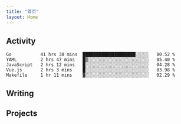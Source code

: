 ```yaml
---
title: "首页"
layout: Home
---
```


## Activity
<!--START_SECTION:waka-->
```text
Go           41 hrs 38 mins  ████████████████████░░░░░   80.52 % 
YAML         2 hrs 47 mins   █▒░░░░░░░░░░░░░░░░░░░░░░░   05.40 % 
JavaScript   2 hrs 12 mins   █░░░░░░░░░░░░░░░░░░░░░░░░   04.28 % 
Vue.js       2 hrs 3 mins    █░░░░░░░░░░░░░░░░░░░░░░░░   03.98 % 
Makefile     1 hr 11 mins    ▓░░░░░░░░░░░░░░░░░░░░░░░░   02.29 % 
```
<!--END_SECTION:waka-->

## Writing
<PindedPosts />

## Projects
<Projects />
